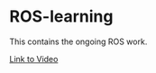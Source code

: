 # ROS-learning
This contains the ongoing ROS work.

[Link to Video](https://www.youtube.com/playlist?list=PLQkuTiCrZdeIQIQ95HDVeqrtO-0ZeW6rl)
